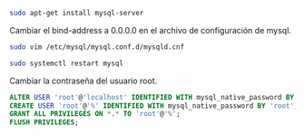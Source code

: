 ```bash
sudo apt-get install mysql-server
```

Cambiar el bind-address a 0.0.0.0 en el archivo de configuración de mysql.
```bash
sudo vim /etc/mysql/mysql.conf.d/mysqld.cnf
```

```bash
sudo systemctl restart mysql
```

Cambiar la contraseña del usuario root.
```sql
ALTER USER 'root'@'localhost' IDENTIFIED WITH mysql_native_password BY 'root';
CREATE USER 'root'@'%' IDENTIFIED WITH mysql_native_password BY 'root';
GRANT ALL PRIVILEGES ON *.* TO 'root'@'%';
FLUSH PRIVILEGES;
```

